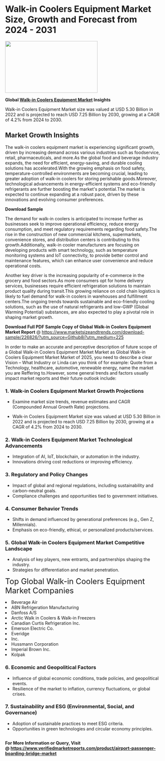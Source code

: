 <H1>Walk-in Coolers Equipment Market Size, Growth and Forecast from 2024 - 2031</H1><img class="aligncenter size-medium wp-image-584254" src="https://thirdeyenews.in/wp-content/uploads/2024/09/Global-Market-Research-300x168.jpeg" alt="" width="300" height="168" /><p><strong>Global&nbsp;<a href="https://www.marketsizeandtrends.com/download-sample/226826/?utm_source=Github8j?utm_medium=225">Walk-in Coolers Equipment Market</a> Insights</strong></p><p>Walk-in Coolers Equipment Market size was valued at USD 5.30 Billion in 2022 and is projected to reach USD 7.25 Billion by 2030, growing at a CAGR of 4.2% from 2024 to 2030.</p><p><h2>Market Growth Insights</h2> <p>The walk-in coolers equipment market is experiencing significant growth, driven by increasing demand across various industries such as foodservice, retail, pharmaceuticals, and more.As the global food and beverage industry expands, the need for efficient, energy-saving, and durable cooling solutions has accelerated.With the growing emphasis on food safety, temperature-controlled environments are becoming crucial, leading to greater adoption of walk-in coolers for storing perishable goods.Moreover, technological advancements in energy-efficient systems and eco-friendly refrigerants are further boosting the market's potential.The market is expected to continue expanding at a robust pace, driven by these innovations and evolving consumer preferences.</p> <p><strong>Download Sample</strong></p> <p>The demand for walk-in coolers is anticipated to increase further as businesses seek to improve operational efficiency, reduce energy consumption, and meet regulatory requirements regarding food safety.The rise in the construction of new commercial kitchens, supermarkets, convenience stores, and distribution centers is contributing to this growth.Additionally, walk-in cooler manufacturers are focusing on developing products with smart technology, such as temperature monitoring systems and IoT connectivity, to provide better control and maintenance features, which can enhance user convenience and reduce operational costs.</p> <p>Another key driver is the increasing popularity of e-commerce in the grocery and food sectors.As more consumers opt for home delivery services, businesses require efficient refrigeration solutions to maintain product quality during transit.This growing reliance on cold chain logistics is likely to fuel demand for walk-in coolers in warehouses and fulfillment centers.The ongoing trends towards sustainable and eco-friendly cooling solutions, such as the use of natural refrigerants and low-GWP (Global Warming Potential) substances, are also expected to play a pivotal role in shaping market growth.</p> <p><span class=""><strong>Download Full PDF Sample Copy of Global Walk-in Coolers Equipment Market Report</strong> @ <a href="https://www.marketsizeandtrends.com/download-sample/226826/?utm_source=Github8j?utm_medium=225" target="_blank">https://www.marketsizeandtrends.com/download-sample/226826/?utm_source=Github8j?utm_medium=225</a></span></p><p>In order to make an accurate and perceptive description of future scope of a Global&nbsp;Walk-in Coolers Equipment Market Market as Global&nbsp;Walk-in Coolers Equipment Market Market of 2025, you need to describe a clear Vision &ndash; What Industry or Linda can you think of for example: Quote from a Technology, healthcare, automotive, renewable energy, name the market you are Reffering to.However, some general trends and factors usually impact market reports and their future outlook include:</p><h3>1.&nbsp;<strong>Walk-in Coolers Equipment Market Growth Projections</strong></h3><ul><li>Examine market size trends, revenue estimates and CAGR (Compounded Annual Growth Rate) projections.</li><li><p>Walk-in Coolers Equipment Market size was valued at USD 5.30 Billion in 2022 and is projected to reach USD 7.25 Billion by 2030, growing at a CAGR of 4.2% from 2024 to 2030.</p></li></ul><h3>2.&nbsp;<strong>Walk-in Coolers Equipment Market Technological Advancements</strong></h3><ul><li>Integration of AI, IoT, blockchain, or automation in the industry.</li><li>Innovations driving cost reductions or improving efficiency.</li></ul><h3>3.&nbsp;<strong>Regulatory and Policy Changes</strong></h3><ul><li>Impact of global and regional regulations, including sustainability and carbon-neutral goals.</li><li>Compliance challenges and opportunities tied to government initiatives.</li></ul><h3>4.&nbsp;<strong>Consumer Behavior Trends</strong></h3><ul><li>Shifts in demand influenced by generational preferences (e.g., Gen Z, Millennials).</li><li>Emphasis on eco-friendly, ethical, or personalized products/services.</li></ul><h3>5.&nbsp;<strong>Global Walk-in Coolers Equipment Market Competitive Landscape</strong></h3><ul><li>Analysis of key players, new entrants, and partnerships shaping the industry.</li><li>Strategies for differentiation and market penetration.</li></ul><p data-pm-slice="1 1 []"><span style="color: inherit; font-family: inherit; font-size: 25px;">Top Global Walk-in Coolers Equipment Market Companies</span></p><div class="" data-test-id=""><p><li>Beverage Air</li><li> ABN Refrigeration Manufacturing</li><li> Danfoss A/S</li><li> Arctic Walk in Coolers & Walk-in Freezers</li><li> Canadian Curtis Refrigeration Inc.</li><li> Emerson Electric Co.</li><li> Everidge</li><li> Inc.</li><li> Hussmann Corporation</li><li> Imperial Brown Inc.</li><li> Kolpak</li></p></div><h3>6.&nbsp;<strong>Economic and Geopolitical Factors</strong></h3><ul><li>Influence of global economic conditions, trade policies, and geopolitical events.</li><li>Resilience of the market to inflation, currency fluctuations, or global crises.</li></ul><h3>7.&nbsp;<strong>Sustainability and ESG (Environmental, Social, and Governance)</strong></h3><ul><li>Adoption of sustainable practices to meet ESG criteria.</li><li>Opportunities in green technologies and circular economy principles.</li></ul><h2><strong style="font-size: 14px;">For More Information or Query, Visit @&nbsp;</strong><a style="background-color: #ffffff; font-size: 14px;" href="https://www.marketsizeandtrends.com/report/walk-in-coolers-equipment-market/" target="_blank">https://www.verifiedmarketreports.com/product/airport-passenger-boarding-bridge-market</a></h2>